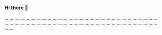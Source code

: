 ### Hi there 👋

...............................................................................................................................................................................................................................................................